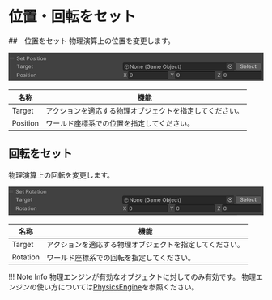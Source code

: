 # 位置・回転をセット

##　位置をセット
物理演算上の位置を変更します。

![SetPosition](img/SetPosition.en.jpg)

|  名称 |  機能  |
| ----   | ---- |
| Target | アクションを適応する物理オブジェクトを指定してください。 |
| Position | ワールド座標系での位置を指定してください。 |

## 回転をセット
物理演算上の回転を変更します。

![SetRotation](img/SetRotation.en.jpg)

|  名称 |  機能  |
| ----   | ---- |
| Target | アクションを適応する物理オブジェクトを指定してください。 |
| Rotation | ワールド座標系での回転を指定してください。 |

!!! Note Info
    物理エンジンが有効なオブジェクトに対してのみ有効です。
    物理エンジンの使い方については[PhysicsEngine](../../WorldMakingGuide/PhysicsEngine.md)を参照ください。